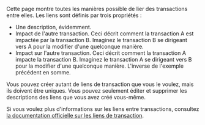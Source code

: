 Cette page montre toutes les manières possible de lier des transactions entre elles. Les liens sont définis par trois propriétés :

* Une description, évidemment.
* Impact de l'autre transaction. Ceci décrit comment la transaction A est impactée par la transaction B. Imaginez le transaction B se dirigeant vers A pour la modifier d'une quelconque manière.
* Impact sur l'autre transaction. Ceci décrit comment la transaction A impacte la transaction B. Imaginez le transaction A se dirigeant vers B pour la modifier d'une quelconque manière. L'inverse de l'exemple précédent en somme.

Vous pouvez créer autant de liens de transaction que vous le voulez, mais ils doivent être uniques. Vous pouvez seulement éditer et supprimer les descriptions des liens que vous avez créé vous-même.

Si vous voulez plus d'informations sur les liens entre transactions, consultez [la documentation officielle sur les liens de transaction](https://firefly-iii.readthedocs.io/en/latest/advanced/links.html).